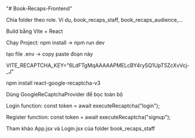 "# Book-Recaps-Frontend"

Chia folder theo role. Ví dụ, book_recaps_staff, book_recaps_audience,...

Build bằng Vite + React

Chạy Project: npm install -> npm run dev

tạo file .env -> copy paste đoạn này

VITE_RECAPTCHA_KEY="6LdFTgMqAAAAAPMELcBY4rySQ1UpT5ZcXvVcj-_J"

npm install react-google-recaptcha-v3

Dùng GoogleReCaptchaProvider để bọc toàn bộ

Login function: const token = await executeRecaptcha("login");

Register function: const token = await executeRecaptcha("signup");

Tham khảo App.jsx và Login.jsx của folder book_recaps_staff
